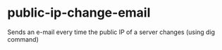 # public-ip-change-email
Sends an e-mail every time the public IP of a server changes (using dig command)
